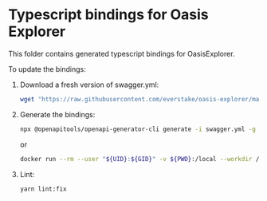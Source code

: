 # Typescript bindings for Oasis Explorer

This folder contains generated typescript bindings for OasisExplorer.

To update the bindings:

1. Download a fresh version of swagger.yml:

    ```sh
    wget "https://raw.githubusercontent.com/everstake/oasis-explorer/master/swagger/swagger.yml"
    ```

2. Generate the bindings:

    ```sh
    npx @openapitools/openapi-generator-cli generate -i swagger.yml -g typescript-fetch -o . --additional-properties=modelPropertyNaming=snake_case,typescriptThreePlus=true
    ```
    or
    ```sh
    docker run --rm --user "${UID}:${GID}" -v ${PWD}:/local --workdir /local openapitools/openapi-generator-cli:v5.1.0 generate -i swagger.yml -g typescript-fetch -o . --additional-properties=modelPropertyNaming=snake_case,typescriptThreePlus=true
    ```

3. Lint:

    ```sh
    yarn lint:fix
    ```
